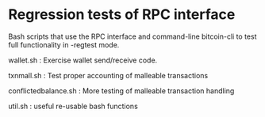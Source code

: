 Regression tests of RPC interface
=================================

Bash scripts that use the RPC interface and command-line bitcoin-cli to test
full functionality in -regtest mode.

wallet.sh : Exercise wallet send/receive code.

txnmall.sh : Test proper accounting of malleable transactions

conflictedbalance.sh : More testing of malleable transaction handling

util.sh : useful re-usable bash functions 

